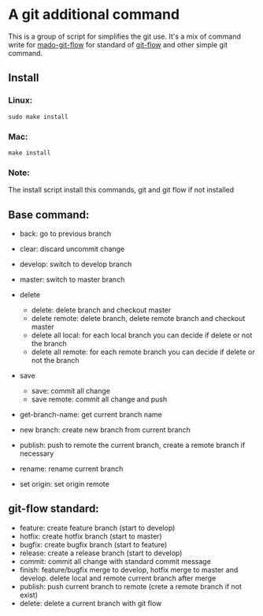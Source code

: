 # A git additional command

This is a group of script for simplifies the git use.
It's a mix of command write for [mado-git-flow](https://github.com/studiomado/mado-git-flow) for standard of [git-flow](https://github.com/nvie/gitflow) and other simple git command.

## Install

### Linux:

```
sudo make install
```

### Mac:

```
make install
```

### Note:

The install script install this commands, git and git flow if not installed

## Base command:

* back: go to previous branch
* clear: discard uncommit change
* develop: switch to develop branch
* master: switch to master branch

* delete
    * delete: delete branch and checkout master
    * delete remote: delete branch, delete remote branch and checkout master
    * delete all local: for each local branch you can decide if delete or not the branch
    * delete all remote: for each remote branch you can decide if delete or not the branch
* save
    * save: commit all change
    * save remote: commit all change and push

* get-branch-name: get current branch name
* new branch: create new branch from current branch
* publish: push to remote the current branch, create a remote branch if necessary
* rename: rename current branch
* set origin: set origin remote

## git-flow standard:

* feature: create feature branch (start to develop)
* hotfix: create hotfix branch (start to master)
* bugfix: create bugfix branch (start to feature)
* release: create a release branch (start to develop)
* commit: commit all change with standard commit message
* finish: feature/bugfix merge to develop, hotfix merge to master and develop. delete local and remote current branch after merge
* publish: push current branch to remote (crete a remote branch if not exist)
* delete: delete a current branch with git flow